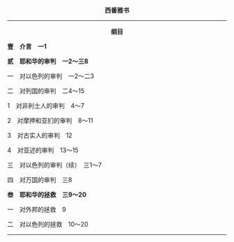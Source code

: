 <p style="text-align:center;font-weight:bold;">西番雅书</p>

<hr>

<p style="text-align:center;font-weight:bold;">纲目</p>

<b>壹　介言　一1</b>

<b>贰　耶和华的审判　一2～三8</b>

一　对以色列的审判　一2～二3

二　对列国的审判　二4～15

1　对非利士人的审判　4～7

2　对摩押和亚扪的审判　8～11

3　对古实人的审判　12

4　对亚述的审判　13～15

三　对以色列的审判（续）　三1～7

四　对万国的审判　三8

<b>叁　耶和华的拯救　三9～20</b>

一　对外邦的拯救　9

二　对以色列的拯救　10～20

<hr>

